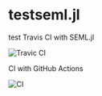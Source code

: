 # testseml.jl
test Travis CI with SEML.jl 

![Travic CI](https://travis-ci.com/ZZP12/testseml.jl.svg?branch=master)

CI with GitHub Actions

![CI](https://github.com/ZZP12/testseml.jl/workflows/CI/badge.svg)
